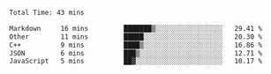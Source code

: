 <!--START_SECTION:waka-->

```txt
Total Time: 43 mins

Markdown     16 mins         ███████▒░░░░░░░░░░░░░░░░░   29.41 %
Other        11 mins         █████░░░░░░░░░░░░░░░░░░░░   20.30 %
C++          9 mins          ████▒░░░░░░░░░░░░░░░░░░░░   16.86 %
JSON         6 mins          ███▒░░░░░░░░░░░░░░░░░░░░░   12.71 %
JavaScript   5 mins          ██▓░░░░░░░░░░░░░░░░░░░░░░   10.17 %
```

<!--END_SECTION:waka-->

